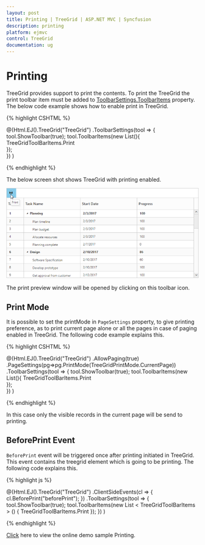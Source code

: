 ```yaml
---
layout: post
title: Printing | TreeGrid | ASP.NET MVC | Syncfusion
description: printing
platform: ejmvc
control: TreeGrid
documentation: ug
---
```


# Printing

TreeGrid provides support to print the contents. To print the TreeGrid the print toolbar item must be added to [ToolbarSettings.ToolbarItems](/api/js/ejgantt#members:toolbarsettings-toolbaritems) property. The below code example shows how to enable print in TreeGrid.

{% highlight CSHTML %}
 
@(Html.EJ().TreeGrid("TreeGrid")
    .ToolbarSettings(tool => {
        tool.ShowToolbar(true);
        tool.ToolbarItems(new List<TreeGridToolBarItems>(){
            TreeGridToolBarItems.Print        
        });        
    })
    )

{% endhighlight %}

The below screen shot shows TreeGrid with printing enabled.

![](Printing_images/Printing_img1.png)

The print preview window will be opened by clicking on this toolbar icon. 

## Print Mode

It is possible to set the printMode in `PageSettings` property, to give printing preference, as to print current page alone or all the pages in case of paging enabled in TreeGrid. The following code example explains this.


{% highlight CSHTML %}
 
 @(Html.EJ().TreeGrid("TreeGrid")
    .AllowPaging(true)
    .PageSettings(pg=>pg.PrintMode(TreeGridPrintMode.CurrentPage))
    .ToolbarSettings(tool => {
        tool.ShowToolbar(true);
        tool.ToolbarItems(new List<TreeGridToolBarItems>(){
            TreeGridToolBarItems.Print        
        });        
    })
    )

{% endhighlight %}

In this case only the visible records in the current page will be send to printing.

## BeforePrint Event 

`BeforePrint` event will be triggered once after printing initiated in TreeGrid. This event contains the treegrid element which is going to be printing. The following code explains this.

{% highlight js %}
 
@(Html.EJ().TreeGrid("TreeGrid")
    .ClientSideEvents(cl => {
        cl.BeforePrint("beforePrint");
    })
    .ToolbarSettings(tool => {
        tool.ShowToolbar(true);
        tool.ToolbarItems(new List < TreeGridToolBarItems > () {
            TreeGridToolBarItems.Print
        });
    })
)
<script>
    function beforePrint(args) {
        //will be triggered before printing the TreeGrid
    }
</script>

{% endhighlight %}

[Click](https://mvc.syncfusion.com/demos/web/treegrid/treegridselfreference) here to view the online demo sample Printing.